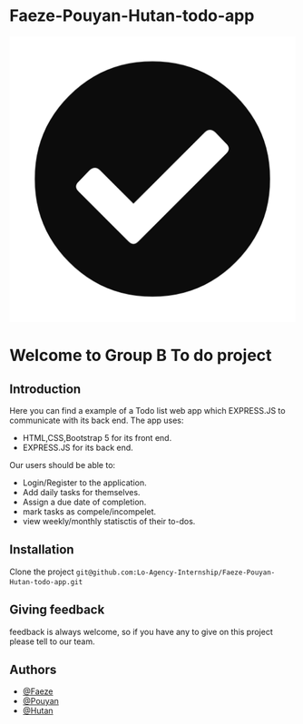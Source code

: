 # Faeze-Pouyan-Hutan-todo-app

![Logo](https://raw.githubusercontent.com/Lo-Agency-Internship/Faeze-Pouyan-Hutan-todo-app/main/public/images/favicon.png)


# Welcome to Group B To do project



## Introduction
Here you can find a example of a Todo list web app which EXPRESS.JS to communicate with its back end. The app uses:



- HTML,CSS,Bootstrap 5 for its front end.
- EXPRESS.JS for its back end.
 

Our users should be able to:
- Login/Register to the application.
- Add daily tasks for themselves.
- Assign a due date of completion.
- mark tasks as compele/incompelet.
- view weekly/monthly statisctis of their to-dos.


## Installation 
Clone the project
`
git@github.com:Lo-Agency-Internship/Faeze-Pouyan-Hutan-todo-app.git
`
## Giving feedback
feedback is always welcome, so if you have any to give on this project please tell to our team.

## Authors

- [@Faeze](faeze@loagency.de)
- [@Pouyan](pouyan@loagency.de)
- [@Hutan](houtan@loagency.de)
